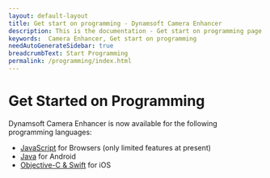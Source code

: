```yaml
---
layout: default-layout
title: Get start on programming - Dynamsoft Camera Enhancer
description: This is the documentation - Get start on programming page of Dynamsoft Camera Enhancer.
keywords:  Camera Enhancer, Get start on programming
needAutoGenerateSidebar: true
breadcrumbText: Start Programming
permalink: /programming/index.html
---
```

# Get Started on Programming

Dynamsoft Camera Enhancer is now available for the following programming languages:

- [JavaScript]({{site.js}}) for Browsers (only limited features at present)
- [Java]({{site.android}}) for Android
- [Objective-C & Swift]({{site.ios}}) for iOS

